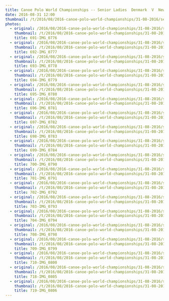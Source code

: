 ```yaml
---
title: Canoe Polo World Championships -- Senior Ladies  Denmark  V  New Zealand.
date: 2016-08-31 12:00
thumbnail: /t/2016/08/2016-canoe-polo-world-championships/31-08-2016/senior-ladies-denmark-v-new-zealand/691-img_0776.jpg
photos:
  - original: /2016/08/2016-canoe-polo-world-championships/31-08-2016/senior-ladies-denmark-v-new-zealand/691-img_0776.jpg
    thumbnail: /t/2016/08/2016-canoe-polo-world-championships/31-08-2016/senior-ladies-denmark-v-new-zealand/691-img_0776.jpg
    title: 691-IMG_0776
  - original: /2016/08/2016-canoe-polo-world-championships/31-08-2016/senior-ladies-denmark-v-new-zealand/692-img_0777.jpg
    thumbnail: /t/2016/08/2016-canoe-polo-world-championships/31-08-2016/senior-ladies-denmark-v-new-zealand/692-img_0777.jpg
    title: 692-IMG_0777
  - original: /2016/08/2016-canoe-polo-world-championships/31-08-2016/senior-ladies-denmark-v-new-zealand/693-img_0778.jpg
    thumbnail: /t/2016/08/2016-canoe-polo-world-championships/31-08-2016/senior-ladies-denmark-v-new-zealand/693-img_0778.jpg
    title: 693-IMG_0778
  - original: /2016/08/2016-canoe-polo-world-championships/31-08-2016/senior-ladies-denmark-v-new-zealand/694-img_0779.jpg
    thumbnail: /t/2016/08/2016-canoe-polo-world-championships/31-08-2016/senior-ladies-denmark-v-new-zealand/694-img_0779.jpg
    title: 694-IMG_0779
  - original: /2016/08/2016-canoe-polo-world-championships/31-08-2016/senior-ladies-denmark-v-new-zealand/695-img_0780.jpg
    thumbnail: /t/2016/08/2016-canoe-polo-world-championships/31-08-2016/senior-ladies-denmark-v-new-zealand/695-img_0780.jpg
    title: 695-IMG_0780
  - original: /2016/08/2016-canoe-polo-world-championships/31-08-2016/senior-ladies-denmark-v-new-zealand/696-img_0781.jpg
    thumbnail: /t/2016/08/2016-canoe-polo-world-championships/31-08-2016/senior-ladies-denmark-v-new-zealand/696-img_0781.jpg
    title: 696-IMG_0781
  - original: /2016/08/2016-canoe-polo-world-championships/31-08-2016/senior-ladies-denmark-v-new-zealand/697-img_0782.jpg
    thumbnail: /t/2016/08/2016-canoe-polo-world-championships/31-08-2016/senior-ladies-denmark-v-new-zealand/697-img_0782.jpg
    title: 697-IMG_0782
  - original: /2016/08/2016-canoe-polo-world-championships/31-08-2016/senior-ladies-denmark-v-new-zealand/698-img_0783.jpg
    thumbnail: /t/2016/08/2016-canoe-polo-world-championships/31-08-2016/senior-ladies-denmark-v-new-zealand/698-img_0783.jpg
    title: 698-IMG_0783
  - original: /2016/08/2016-canoe-polo-world-championships/31-08-2016/senior-ladies-denmark-v-new-zealand/699-img_0784.jpg
    thumbnail: /t/2016/08/2016-canoe-polo-world-championships/31-08-2016/senior-ladies-denmark-v-new-zealand/699-img_0784.jpg
    title: 699-IMG_0784
  - original: /2016/08/2016-canoe-polo-world-championships/31-08-2016/senior-ladies-denmark-v-new-zealand/700-img_0790.jpg
    thumbnail: /t/2016/08/2016-canoe-polo-world-championships/31-08-2016/senior-ladies-denmark-v-new-zealand/700-img_0790.jpg
    title: 700-IMG_0790
  - original: /2016/08/2016-canoe-polo-world-championships/31-08-2016/senior-ladies-denmark-v-new-zealand/701-img_0791.jpg
    thumbnail: /t/2016/08/2016-canoe-polo-world-championships/31-08-2016/senior-ladies-denmark-v-new-zealand/701-img_0791.jpg
    title: 701-IMG_0791
  - original: /2016/08/2016-canoe-polo-world-championships/31-08-2016/senior-ladies-denmark-v-new-zealand/702-img_0792.jpg
    thumbnail: /t/2016/08/2016-canoe-polo-world-championships/31-08-2016/senior-ladies-denmark-v-new-zealand/702-img_0792.jpg
    title: 702-IMG_0792
  - original: /2016/08/2016-canoe-polo-world-championships/31-08-2016/senior-ladies-denmark-v-new-zealand/703-img_0793.jpg
    thumbnail: /t/2016/08/2016-canoe-polo-world-championships/31-08-2016/senior-ladies-denmark-v-new-zealand/703-img_0793.jpg
    title: 703-IMG_0793
  - original: /2016/08/2016-canoe-polo-world-championships/31-08-2016/senior-ladies-denmark-v-new-zealand/704-img_0794.jpg
    thumbnail: /t/2016/08/2016-canoe-polo-world-championships/31-08-2016/senior-ladies-denmark-v-new-zealand/704-img_0794.jpg
    title: 704-IMG_0794
  - original: /2016/08/2016-canoe-polo-world-championships/31-08-2016/senior-ladies-denmark-v-new-zealand/708-img_0798.jpg
    thumbnail: /t/2016/08/2016-canoe-polo-world-championships/31-08-2016/senior-ladies-denmark-v-new-zealand/708-img_0798.jpg
    title: 708-IMG_0798
  - original: /2016/08/2016-canoe-polo-world-championships/31-08-2016/senior-ladies-denmark-v-new-zealand/709-img_0799.jpg
    thumbnail: /t/2016/08/2016-canoe-polo-world-championships/31-08-2016/senior-ladies-denmark-v-new-zealand/709-img_0799.jpg
    title: 709-IMG_0799
  - original: /2016/08/2016-canoe-polo-world-championships/31-08-2016/senior-ladies-denmark-v-new-zealand/710-img_0800.jpg
    thumbnail: /t/2016/08/2016-canoe-polo-world-championships/31-08-2016/senior-ladies-denmark-v-new-zealand/710-img_0800.jpg
    title: 710-IMG_0800
  - original: /2016/08/2016-canoe-polo-world-championships/31-08-2016/senior-ladies-denmark-v-new-zealand/718-img_0805.jpg
    thumbnail: /t/2016/08/2016-canoe-polo-world-championships/31-08-2016/senior-ladies-denmark-v-new-zealand/718-img_0805.jpg
    title: 718-IMG_0805
  - original: /2016/08/2016-canoe-polo-world-championships/31-08-2016/senior-ladies-denmark-v-new-zealand/719-img_0806.jpg
    thumbnail: /t/2016/08/2016-canoe-polo-world-championships/31-08-2016/senior-ladies-denmark-v-new-zealand/719-img_0806.jpg
    title: 719-IMG_0806
---
```

